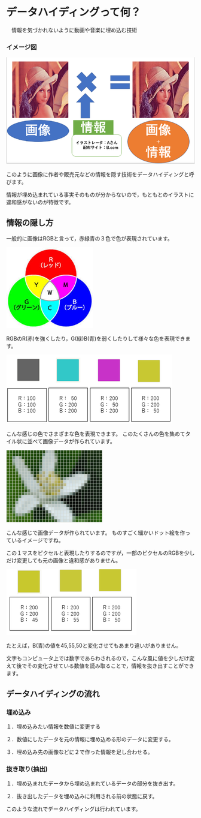 # データハイディングって何？
　情報を気づかれないように動画や音楽に埋め込む技術

### イメージ図

![データハイディングイメージ図](fig1.png "fig1.png")

このように画像に作者や販売元などの情報を隠す技術をデータハイディングと呼びます。

情報が埋め込まれている事実そのものが分からないので，もともとのイラストに違和感がないのが特徴です。

## 情報の隠し方


一般的に画像はRGBと言って，赤緑青の３色で色が表現されています。

![RGB](fig2.jpg "fig2.jpg")

RGBのR(赤)を強くしたり，G(緑)B(青)を弱くしたりして様々な色を表現できます。

![RGB2](fig4.png "fig4.png")

こんな感じの色でさまざまな色を表現できます。
このたくさんの色を集めてタイル状に並べて画像データが作られています。

![ピクセル](fig3.png "fig3.png")

こんな感じで画像データが作られています。
ものすごく細かいドット絵を作っているイメージですね。

この１マスをピクセルと表現したりするのですが，一部のピクセルのRGBを少しだけ変更しても元の画像と違和感がありません。

![RGB3](fig5.png "fig5.png")

たとえば，B(青)の値を45,55,50と変化させてもあまり違いがありません。

文字もコンピュータ上では数字であらわされるので，こんな風に値を少しだけ変えて後でその変化させている数値を読み取ることで，情報を抜き出すことができます。

## データハイディングの流れ
### 埋め込み
１．埋め込みたい情報を数値に変更する

２．数値にしたデータを元の情報に埋め込める形のデータに変更する。

３．埋め込み先の画像などに２で作った情報を足し合わせる。

### 抜き取り(抽出)
１．埋め込まれたデータから埋め込まれているデータの部分を抜き出す。

２．抜き出したデータを埋め込みに利用される前の状態に戻す。

このような流れでデータハイディングは行われています。